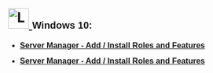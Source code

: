 <h1>
  <a href="https://www.linkedin.com/in/rashadhagen/">
    <img src="https://i.imgur.com/bYUDnOO.png" alt="LinkedIn" width="42px" />
  </a> 
  <span style="font-family: Arial, sans-serif; font-size: 20px; font-weight: bold;">Windows 10:</span> 
  <br/>
</h1>


<ul>
<li>
  <a href="https://github.com/RashadHagen/Server-Manager-Add-Install-Roles-and-Featues/tree/main">
    <strong style="font-family: Arial, sans-serif; font-size: 16px;">Server Manager - Add / Install Roles and Features</strong>
  </a>
  <br/>
</li>
</ul>


<ul>
<li>
  <a href="https://github.com/RashadHagen/Server-Manager-Add-Install-Roles-and-Featues/tree/main">
    <strong style="font-family: Arial, sans-serif; font-size: 16px;">Server Manager - Add / Install Roles and Features</strong>
  </a>
  <br/>
</li>
</ul>
